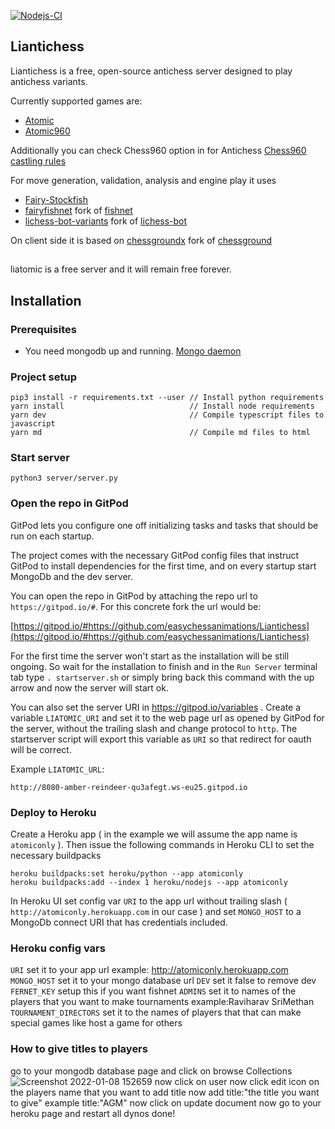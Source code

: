 [![Nodejs-CI](https://github.com/SriMethan/Liantichess/actions/workflows/nodejs.yml/badge.svg)](https://github.com/SriMethan/Liantichess/actions/workflows/nodejs.yml)

## Liantichess

Liantichess is a free, open-source antichess server designed to play antichess variants.

Currently supported games are:

- [Atomic](https://liatomic.herokuapp.com/variants/atomic)
- [Atomic960](https://liatomic.herokuapp.com/variants/atomic960)

Additionally you can check Chess960 option in for Antichess
[Chess960 castling rules](https://en.wikipedia.org/wiki/Chess960#Castling_rules)

For move generation, validation, analysis and engine play it uses
- [Fairy-Stockfish](https://github.com/ianfab/Fairy-Stockfish)
- [fairyfishnet](https://github.com/gbtami/fairyfishnet) fork of [fishnet](https://github.com/niklasf/fishnet)
- [lichess-bot-variants](https://github.com/gbtami/lichess-bot-variants) fork of [lichess-bot](https://github.com/careless25/lichess-bot)

On client side it is based on
[chessgroundx](https://github.com/gbtami/chessgroundx) fork of [chessground](https://github.com/ornicar/chessground)

##

liatomic is a free server and it will remain free forever.

## Installation

### Prerequisites
* You need mongodb up and running. [Mongo daemon](https://docs.mongodb.com/manual/installation/)


### Project setup
```
pip3 install -r requirements.txt --user // Install python requirements
yarn install                            // Install node requirements
yarn dev                                // Compile typescript files to javascript
yarn md                                 // Compile md files to html
```

### Start server
```
python3 server/server.py
```

### Open the repo in GitPod

GitPod lets you configure one off initializing tasks and tasks that should be run on each startup.

The project comes with the necessary GitPod config files that instruct GitPod to install dependencies for the first time, and on every startup start MongoDb and the dev server.

You can open the repo in GitPod by attaching the repo url to `https://gitpod.io/#`. For this concrete fork the url would be:

[https://gitpod.io/#https://github.com/easychessanimations/Liantichess](https://gitpod.io/#https://github.com/easychessanimations/Liantichess)

For the first time the server won't start as the installation will be still ongoing. So wait for the installation to finish and in the `Run Server` terminal tab type `. startserver.sh` or simply bring back this command with the up arrow and now the server will start ok.

You can also set the server URI in https://gitpod.io/variables . Create a variable `LIATOMIC_URI` and set it to the web page url as opened by GitPod for the server, without the trailing slash and change protocol to `http`. The startserver script will export this variable as `URI` so that redirect for oauth will be correct.

Example `LIATOMIC_URL`:

`http://8080-amber-reindeer-qu3afegt.ws-eu25.gitpod.io`

### Deploy to Heroku

Create a Heroku app ( in the example we will assume the app name is `atomiconly` ). Then issue the following commands in Heroku CLI to set the necessary buildpacks

```
heroku buildpacks:set heroku/python --app atomiconly
heroku buildpacks:add --index 1 heroku/nodejs --app atomiconly
```

In Heroku UI set config var `URI` to the app url without trailing slash ( `http://atomiconly.herokuapp.com` in our case ) and set `MONGO_HOST` to a MongoDb connect URI that has credentials included.

### Heroku config vars
`URI` set it to your app url example: http://atomiconly.herokuapp.com
`MONGO_HOST` set it to your mongo database url
`DEV` set it false to remove dev
`FERNET_KEY` setup this if you want fishnet
`ADMINS` set it to names of the players that you want to make tournaments  example:Raviharav SriMethan
`TOURNAMENT_DIRECTORS` set it to the names of players that that can make special games like host a game for others

### How to give titles to players
go to your mongodb database page and click on browse Collections
![Screenshot 2022-01-08 152659](https://user-images.githubusercontent.com/91451271/148640036-7fb953a9-0286-4248-9e05-616ef4c90a2a.png)
now click on user
now click edit icon on the players name that you want to add title 
now add title:"the title you want to give" example title:"AGM"
now click on update document
now go to your heroku page and restart all dynos 
done!
